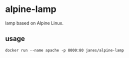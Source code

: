 
# alpine-lamp

lamp based on Alpine Linux.

## usage

`docker run --name apache -p 8000:80 janes/alpine-lamp`